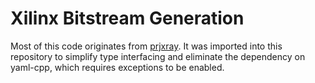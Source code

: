 # Xilinx Bitstream Generation

Most of this code originates from [prjxray][prjxray]. It was imported into this repository to simplify type interfacing and eliminate the dependency on yaml-cpp, which requires exceptions to be enabled.

[prjxray]: https://github.com/f4pga/prjxray/tree/faf9c774a340e39cf6802d009996ed6016e63521/lib
